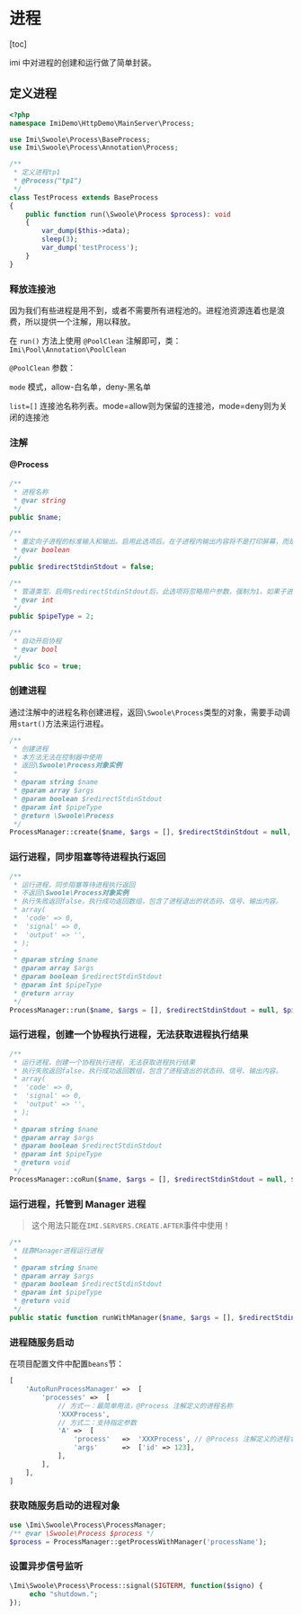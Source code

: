 # 进程

[toc]

imi 中对进程的创建和运行做了简单封装。

## 定义进程

```php
<?php
namespace ImiDemo\HttpDemo\MainServer\Process;

use Imi\Swoole\Process\BaseProcess;
use Imi\Swoole\Process\Annotation\Process;

/**
 * 定义进程tp1
 * @Process("tp1")
 */
class TestProcess extends BaseProcess
{
    public function run(\Swoole\Process $process): void
    {
        var_dump($this->data);
        sleep(3);
        var_dump('testProcess');
    }
}
```

### 释放连接池

因为我们有些进程是用不到，或者不需要所有进程池的。进程池资源连着也是浪费，所以提供一个注解，用以释放。

在 `run()` 方法上使用 `@PoolClean` 注解即可，类：`Imi\Pool\Annotation\PoolClean`

`@PoolClean` 参数：

`mode` 模式，allow-白名单，deny-黑名单

`list=[]` 连接池名称列表。mode=allow则为保留的连接池，mode=deny则为关闭的连接池

### 注解

#### @Process

```php
/**
 * 进程名称
 * @var string
 */
public $name;

/**
 * 重定向子进程的标准输入和输出。启用此选项后，在子进程内输出内容将不是打印屏幕，而是写入到主进程管道。读取键盘输入将变为从管道中读取数据。默认为阻塞读取。
 * @var boolean
 */
public $redirectStdinStdout = false;

/**
 * 管道类型，启用$redirectStdinStdout后，此选项将忽略用户参数，强制为1。如果子进程内没有进程间通信，可以设置为 0
 * @var int
 */
public $pipeType = 2;

/**
 * 自动开启协程
 * @var bool
 */
public $co = true;
```

### 创建进程

通过注解中的进程名称创建进程，返回`\Swoole\Process`类型的对象，需要手动调用`start()`方法来运行进程。

```php
/**
 * 创建进程
 * 本方法无法在控制器中使用
 * 返回\Swoole\Process对象实例
 * 
 * @param string $name
 * @param array $args
 * @param boolean $redirectStdinStdout
 * @param int $pipeType
 * @return \Swoole\Process
 */
ProcessManager::create($name, $args = [], $redirectStdinStdout = null, $pipeType = null): \Swoole\Process
```

### 运行进程，同步阻塞等待进程执行返回

```php
/**
 * 运行进程，同步阻塞等待进程执行返回
 * 不返回\Swoole\Process对象实例
 * 执行失败返回false，执行成功返回数组，包含了进程退出的状态码、信号、输出内容。
 * array(
 * 	'code' => 0,
 * 	'signal' => 0,
 * 	'output' => '',
 * );
 *
 * @param string $name
 * @param array $args
 * @param boolean $redirectStdinStdout
 * @param int $pipeType
 * @return array
 */
ProcessManager::run($name, $args = [], $redirectStdinStdout = null, $pipeType = null)
```

### 运行进程，创建一个协程执行进程，无法获取进程执行结果

```php
/**
 * 运行进程，创建一个协程执行进程，无法获取进程执行结果
 * 执行失败返回false，执行成功返回数组，包含了进程退出的状态码、信号、输出内容。
 * array(
 * 	'code' => 0,
 * 	'signal' => 0,
 * 	'output' => '',
 * );
 *
 * @param string $name
 * @param array $args
 * @param boolean $redirectStdinStdout
 * @param int $pipeType
 * @return void
 */
ProcessManager::coRun($name, $args = [], $redirectStdinStdout = null, $pipeType = null)
```

### 运行进程，托管到 Manager 进程

> 这个用法只能在`IMI.SERVERS.CREATE.AFTER`事件中使用！

```php
/**
 * 挂靠Manager进程运行进程
 *
 * @param string $name
 * @param array $args
 * @param boolean $redirectStdinStdout
 * @param int $pipeType
 * @return void
 */
public static function runWithManager($name, $args = [], $redirectStdinStdout = null, $pipeType = null)
```

### 进程随服务启动

在项目配置文件中配置`beans`节：

```php
[
    'AutoRunProcessManager' =>  [
        'processes' =>  [
            // 方式一：最简单用法，@Process 注解定义的进程名称
            'XXXProcess',
            // 方式二：支持指定参数
            'A' =>  [
                'process'   =>  'XXXProcess', // @Process 注解定义的进程名称
                'args'      =>  ['id' => 123],
            ],
        ],
    ],
]
```

### 获取随服务启动的进程对象

```php
use \Imi\Swoole\Process\ProcessManager;
/** @var \Swoole\Process $process */
$process = ProcessManager::getProcessWithManager('processName');
```

### 设置异步信号监听

```php
\Imi\Swoole\Process\Process::signal(SIGTERM, function($signo) {
     echo "shutdown.";
});
```
